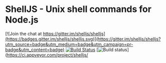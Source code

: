 # ShellJS - Unix shell commands for Node.js

[![Join the chat at https://gitter.im/shelljs/shelljs](https://badges.gitter.im/shelljs/shelljs.svg)](https://gitter.im/shelljs/shelljs?utm_source=badge&utm_medium=badge&utm_campaign=pr-badge&utm_content=badge)
[![Build Status](https://travis-ci.org/shelljs/shelljs.svg?branch=master)](http://travis-ci.org/shelljs/shelljs)
[![Build status](https://ci.appveyor.com/api/projects/status/42txr0s3ux5wbumv/branch/master?svg=true)](https://ci.appveyor.com/project/shelljs/